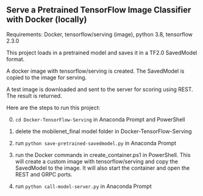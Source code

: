 ## Serve a Pretrained TensorFlow Image Classifier with Docker (locally)

Requirements: Docker, tensorflow/serving (image), python 3.8, tensorflow 2.3.0

This project loads in a pretrained model and saves it in a TF2.0 SavedModel format.

A docker image with tensorflow/serving is created. The SavedModel is copied to the image for serving.

A test image is downloaded and sent to the server for scoring using REST. The result is returned.

Here are the steps to run this project: 

0) `cd Docker-TensorFlow-Serving` in Anaconda Prompt and PowerShell

1) delete the mobilenet_final model folder in Docker-TensorFlow-Serving

2) run `python save-pretrained-savedmodel.py` in Anaconda Prompt

3) run the Docker commands in create_container.ps1 in PowerShell. This will create a custom image with tensorflow/serving and copy the SavedModel to the image. It will also start the container and open the REST and GRPC ports.

4) run `python call-model-server.py` in Anaconda Prompt

